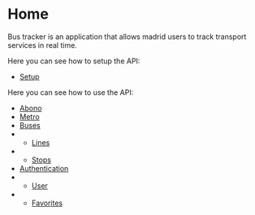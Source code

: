 # Home
Bus tracker is an application that allows madrid users to track transport services in real time.

Here you can see how to setup the API:
- [Setup](Setup.md)

Here you can see how to use the API:
- [Abono](Abono.md)
- [Metro](Metro.md)
- [Buses](Buses.md)
- - [Lines](Lines.md)
- - [Stops](Stops.md)
- [Authentication](Auhtentication.md)
- - [User](User.md)
- - [Favorites](Favorites.md)
